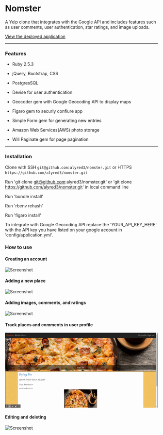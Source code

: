 # Nomster

A Yelp clone that integrates with the Google API and includes features such as user comments, user authentication, star ratings, and image uploads.

[View the deployed application](https://nomster-alyssa-redman.herokuapp.com/)

______

### Features

* Ruby 2.5.3

* jQuery, Bootstrap, CSS

* PostgresSQL

* Devise for user authentication

* Geocoder gem with Google Geocoding API to display maps

* Figaro gem to securly confiure app

* Simple Form gem for generating new entries

* Amazon Web Services(AWS) photo storage

* Will Paginate gem for page pagination

_____

### Installation 

Clone with SSH `git@github.com:alyred3/nomster.git` or HTTPS `https://github.com/alyred3/nomster.git`

Run 'git clone git@github.com:alyred3/nomster.git' or 'git clone https://github.com/alyred3/nomster.git' in local command line

Run 'bundle install'

Run 'rbenv rehash'

Run 'figaro install'

To integrate with Google Geocoding API replace the 'YOUR_API_KEY_HERE' with the API key you have listed on your google account in 'config/application.yml'.


### How to use

#### Creating an account
![Screenshot](app/assets/images/create.gif)


#### Adding a new place
![Screenshot](app/assets/images/new.gif)

#### Adding images, comments, and ratings
![Screenshot](app/assets/images/add.gif)

#### Track places and comments in user profile
![Screenshot](app/assets/images/profile.gif)

#### Editing and deleting 
![Screenshot](app/assets/images/editdelete.gif)



